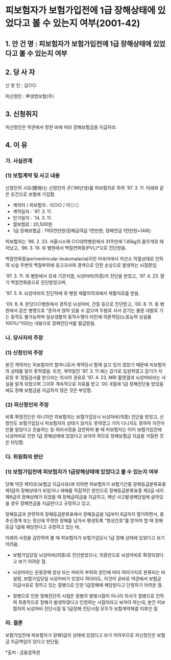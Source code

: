 # 피보험자가 보험가입전에 1급 장해상태에 있었다고 볼 수 있는지 여부(2001-42)


## 1. 안 건 명 : 피보험자가 보험가입전에 1급 장해상태에 있었다고 볼 수 있는지 여부

## 2. 당 사 자

신 청 인 : 김○○ 
               
피신청인 : 甲생명보험(주) 

## 3. 신청취지

피신청인은 약관에서 정한 바에 따라 장해보험금을 지급하라.

## 4. 이   유

### 가. 사실관계

### (1) 보험계약 및 사고 내용

신청인의 시모(媤母)는 신청인의 子('96년생)를 피보험자로 하여 `97. 3. 11. 아래와 같은 조건으로 보험에 가입함.

- 계약자 / 피보험자    :   이○○ / 이◎◎
- 계약일자             :   `97. 3. 11. 
- 만기일자             :   `14. 3. 11.
- 월보험료             :   20,500원
- 1급 장해보험금       :   1억5천만원(장해급여금 1천만원, 장해연금 1천만원×14회)

피보험자는 '96. 2. 23. 서울시소재 ○○대학병원에서 31주만에 1.85㎏의 몸무게로 태어났고, `96. 3. 19. 위 병원에서 백질연화증(PVL)*으로 진단받음.

백질연화증(periventricular leukomalacia)이란 미숙아에서 저산소  허혈상태로 인하여 뇌실 주변의 백질부위에 응고괴사와 경색으로 인한 손상으로 발생하는 뇌질환임.

'97. 3. 11. 위 병원에서 모세 기관지염, 뇌성마비(의증)의 진단을 받았고, `97. 4. 23. 말기 백질연화증으로 진단받았으며,

'97. 5. 9. 뇌성마비의 진단하에 위 병원 재활의학과에서 재활치료를 받음.

'00. 8. 8. 분당○○병원에서 경직성 뇌성마비, 간질 등으로 진단받고, `00. 8. 11. 동 병원에서 같은 병명으로 “혼자서 앉아 있을 수 없으며 두발로 서서 걷기는 물론 네발로 기는 동작도 불가능하며 일상생활의 동작수행이 타인에 의존적임(노동능력 상실율 100%)”이라는 내용으로 장해진단서를 발급받음.


### 나. 당사자의 주장

### (1) 신청인의 주장

본건 계약자는 피보험자의 할머니로서 계약당시 함께 살고 있지 않았기 때문에 피보험자의 상태를 알지 못하였음. 또한, 계약일인 '97. 3. 11.에는 감기로 입원하였고 감기가 치료된 후 정밀검사를 받으라는 의사의 권유로 '97. 4. 23. MRI 촬영결과 뇌성마비라는 사실을 알게 되었으며 그이후 계속적으로 치료를 받고 `00. 8월에 1급 장해진단을 받았음에도 장해 보험금을 지급하지 않은 것은 부당함.

### (2) 피신청인의 주장

비록 확정진단은 아니지만 피보험자는 보험가입당시 뇌성마비(의증) 진단을 받았고, 신청인도 보험가입당시 피보험자의 상태가 앉지도 못하였고 기어 디니지도 못하여 지진아인줄 알았다고 진술하는 등 여러사정을 감안하여 볼 때 피보험자는 이미 보험가입전에 뇌성마비로 인한 1급 장해상태에 있었다고 보아야 하므로 장해보험금 지급을 거절한 것은 타당함.


### 다. 위원회의 판단

### (1) 보험가입전에 피보험자가 1급장해상태에 있었다고 볼 수 있는지 여부

당해 약관 제10조(보험금 지급사유)에 의하면 피보험자가 보험기간중 장해등급분류표중 제1급의 장해상태가 되었거나 재해를 직접적인 원인으로 장해등급분류표중 제2급 내지 제6급의 장해상태가 되었을 때 장해급여금을 지급하고, 매년 사고발생해당일에 살아있을 경우 장해연금을 지급한다고 규정하고 있고,

장해등급과 관련하여 장해등급분류표에서 장해등급을 1급부터 6급까지 열거하면서, 중추신경계 또는 정신에 뚜렷한 장해를 남겨서 평생토록 “항상간호”를 받아야 할 때 장해등급 1급에 해당한다고 규정하고 있는 바,

아래의 사정을 감안하여 볼 때 피보험자가 보험가입당시 1급 장해 상태에 있었다고 보기 어려움.

* 보험가입당일 뇌성마비(의증)로 진단받았으나, 의증만으로 뇌성마비로 확정되었다고 보기 어려운 점.

* 뇌성마비는 운동장해 양상 또는 마비의 부위와 원인에 따라 여러가지로 분류되는 바 설령, 보험가입당일 뇌성마비가 있었다 하더라도, 이것이 곧바로 약관에서 보험금 지급사유로 정하고 있는 질병으로 인한 1급장해에 해당된다고 단정하기 어려운 점.

* 질병으로 인한 장해진단의 시점은 질병의 발병시점이 아니라 의사가 질병으로 인하여 최종적으로 장해가 발생하였다고 인정하는 시점이라고 보아야 하는데, 본건 피보험자의 뇌성마비 진단시점 및 1급장해 진단시점 모두가 보험계약체결 이후인 점


### 라. 결론

보험가입전에 피보험자가 장해1급의 상태에 있었다고 보기 어려우므로 피신청인은 보험금 지급책임이 있다고 판단됨.

*출처 : 금융감독원
